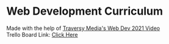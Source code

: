 # Web Development Curriculum
Made with the help of <a href="https://youtu.be/VfGW0Qiy2I0">Traversy Media's Web Dev 2021 Video </a><br>
Trello Board Link: <a href="https://trello.com/b/LVhdIrY2">Click Here</a><br>